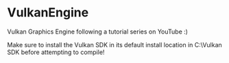 # VulkanEngine
Vulkan Graphics Engine following a tutorial series on YouTube :)

Make sure to install the Vulkan SDK in its default install location in C:\Vulkan SDK before attempting to compile!
